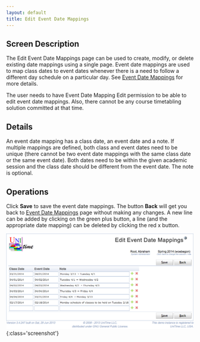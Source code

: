 ```yaml
---
layout: default
title: Edit Event Date Mappings
---
```



## Screen Description


 The Edit Event Date Mappings page can be used to create, modify, or delete existing date mappings using a single page. Event date mappings are used to map class dates to event dates whenever there is a need to follow a different day schedule on a particular day. See [Event Date Mappings](event-date-mappings) for more details.


 The user needs to have Event Date Mapping Edit permission to be able to edit event date mappings. Also, there cannot be any course timetabling solution committed at that time.

## Details


 An event date mapping has a class date, an event date and a note. If multiple mappings are defined, both class and event dates need to be unique (there cannot be two event date mappings with the same class date or the same event date). Both dates need to be within the given academic session and the class date should be different from the event date. The note is optional.

## Operations


 Click **Save** to save the event date mappings. The button **Back** will get you back to [Event Date Mappings](event-date-mappings) page without making any changes. A new line can be added by clicking on the green plus button, a line (and the appropriate date mapping) can be deleted by clicking the red x button.


![Edit Event Date Mappings](images/edit-event-date-mappings-1.png){:class='screenshot'}

